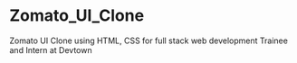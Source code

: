 # Zomato_UI_Clone
Zomato UI Clone using HTML, CSS for full stack web development Trainee and Intern at Devtown 
